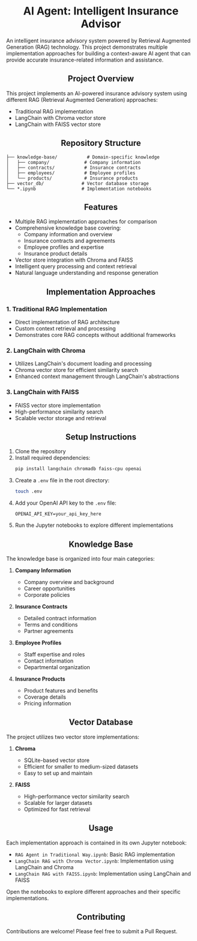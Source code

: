 <h1 align="center">AI Agent: Intelligent Insurance Advisor
</h1>

An intelligent insurance advisory system powered by Retrieval Augmented Generation (RAG) technology. This project demonstrates multiple implementation approaches for building a context-aware AI agent that can provide accurate insurance-related information and assistance.

<h2 align="center">Project Overview</h2>

This project implements an AI-powered insurance advisory system using different RAG (Retrieval Augmented Generation) approaches:
- Traditional RAG implementation
- LangChain with Chroma vector store
- LangChain with FAISS vector store


<h2 align="center">Repository Structure</h2>

```
├── knowledge-base/           # Domain-specific knowledge
│   ├── company/             # Company information
│   ├── contracts/           # Insurance contracts
│   ├── employees/           # Employee profiles
│   └── products/            # Insurance products
├── vector_db/              # Vector database storage
└── *.ipynb                 # Implementation notebooks
```

<h2 align="center">Features</h2>

- Multiple RAG implementation approaches for comparison
- Comprehensive knowledge base covering:
  - Company information and overview
  - Insurance contracts and agreements
  - Employee profiles and expertise
  - Insurance product details
- Vector store integration with Chroma and FAISS
- Intelligent query processing and context retrieval
- Natural language understanding and response generation

<h2 align="center">Implementation Approaches</h2>

### 1. Traditional RAG Implementation
- Direct implementation of RAG architecture
- Custom context retrieval and processing
- Demonstrates core RAG concepts without additional frameworks

### 2. LangChain with Chroma
- Utilizes LangChain's document loading and processing
- Chroma vector store for efficient similarity search
- Enhanced context management through LangChain's abstractions

### 3. LangChain with FAISS
- FAISS vector store implementation
- High-performance similarity search
- Scalable vector storage and retrieval

<h2 align="center">Setup Instructions</h2>

1. Clone the repository
2. Install required dependencies:
   ```bash
   pip install langchain chromadb faiss-cpu openai
   ```
3. Create a `.env` file in the root directory:
   ```bash
   touch .env
   ```
4. Add your OpenAI API key to the `.env` file:
   ```
   OPENAI_API_KEY=your_api_key_here
   ```
5. Run the Jupyter notebooks to explore different implementations

<h2 align="center">Knowledge Base</h2>

The knowledge base is organized into four main categories:

1. **Company Information**
   - Company overview and background
   - Career opportunities
   - Corporate policies

2. **Insurance Contracts**
   - Detailed contract information
   - Terms and conditions
   - Partner agreements

3. **Employee Profiles**
   - Staff expertise and roles
   - Contact information
   - Departmental organization

4. **Insurance Products**
   - Product features and benefits
   - Coverage details
   - Pricing information

<h2 align="center">Vector Database</h2>

The project utilizes two vector store implementations:

1. **Chroma**
   - SQLite-based vector store
   - Efficient for smaller to medium-sized datasets
   - Easy to set up and maintain

2. **FAISS**
   - High-performance vector similarity search
   - Scalable for larger datasets
   - Optimized for fast retrieval

<h2 align="center">Usage</h2>

Each implementation approach is contained in its own Jupyter notebook:

- `RAG Agent in Traditional Way.ipynb`: Basic RAG implementation
- `LangChain RAG with Chroma Vector.ipynb`: Implementation using LangChain and Chroma
- `LangChain RAG with FAISS.ipynb`: Implementation using LangChain and FAISS

Open the notebooks to explore different approaches and their specific implementations.

<h2 align="center">Contributing</h2>

Contributions are welcome! Please feel free to submit a Pull Request.
